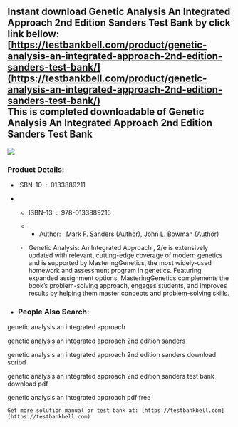 Instant download **Genetic Analysis An Integrated Approach 2nd Edition Sanders Test Bank** by click link bellow:  
[https://testbankbell.com/product/genetic-analysis-an-integrated-approach-2nd-edition-sanders-test-bank/](https://testbankbell.com/product/genetic-analysis-an-integrated-approach-2nd-edition-sanders-test-bank/)  
This is completed downloadable of Genetic Analysis An Integrated Approach 2nd Edition Sanders Test Bank
-------------------------------------------------------------------------------------------------------


![](https://testbankbell.com/wp-content/uploads/2023/05/genetic-analysis-integrated-approach-2nd-edition-sanders-test-bank.jpg)
### Product Details:


* ISBN-10 ‏ : ‎ 0133889211
* * ISBN-13 ‏ : ‎ 978-0133889215
  * * Author:   [Mark F. Sanders](https://www.amazon.com/s/ref=dp_byline_sr_book_1?ie=UTF8&field-author=Mark+F.+Sanders&text=Mark+F.+Sanders&sort=relevancerank&search-alias=books) (Author), [John L. Bowman](https://www.amazon.com/John-L-Bowman/e/B00LNIUFIA/ref=dp_byline_cont_book_2) (Author)
   
  * Genetic Analysis: An Integrated Approach , 2/e is extensively updated with relevant, cutting-edge coverage of modern genetics and is supported by MasteringGenetics, the most widely-used homework and assessment program in genetics. Featuring expanded assignment options, MasteringGenetics complements the book’s problem-solving approach, engages students, and improves results by helping them master concepts and problem-solving skills.
 
* ### People Also Search:

genetic analysis an integrated approach

genetic analysis an integrated approach 2nd edition sanders

genetic analysis an integrated approach 2nd edition sanders download scribd

genetic analysis an integrated approach 2nd edition sanders test bank download pdf

genetic analysis an integrated approach pdf free


    Get more solution manual or test bank at: [https://testbankbell.com](https://testbankbell.com)
